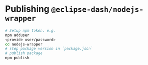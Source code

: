 # Publishing `@eclipse-dash/nodejs-wrapper`

```bash
# Setup npm token. e.g.
npm adduser
<provide user/password>
cd nodejs-wrapper
# step package version in `package.json`
# publish package
npm publish 
```
